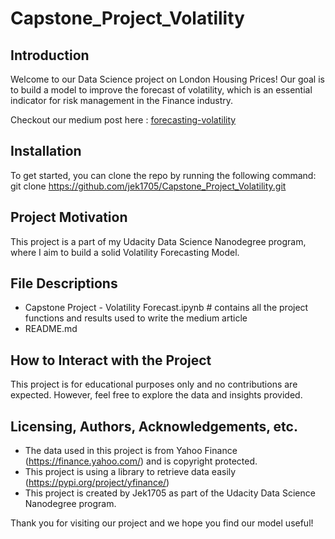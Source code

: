 # Capstone_Project_Volatility

## Introduction

Welcome to our Data Science project on London Housing Prices! Our goal is to build a model to improve the forecast of volatility, which is an essential indicator for risk management in the Finance industry.

Checkout our medium post here : [forecasting-volatility](https://medium.com/@barkate.jerome/smarter-risk-management-forecasting-volatility-with-machine-learning-b71d41293e6e)

## Installation

To get started, you can clone the repo by running the following command:
git clone https://github.com/jek1705/Capstone_Project_Volatility.git

## Project Motivation

This project is a part of my Udacity Data Science Nanodegree program, where I aim to build a solid Volatility Forecasting Model.

## File Descriptions

- Capstone Project - Volatility Forecast.ipynb   # contains all the project functions and results used to write the medium article
- README.md

## How to Interact with the Project

This project is for educational purposes only and no contributions are expected. However, feel free to explore the data and insights provided.

## Licensing, Authors, Acknowledgements, etc.

- The data used in this project is from Yahoo Finance (https://finance.yahoo.com/) and is copyright protected.
- This project is using a library to retrieve data easily (https://pypi.org/project/yfinance/)
- This project is created by Jek1705 as part of the Udacity Data Science Nanodegree program.

Thank you for visiting our project and we hope you find our model useful!
